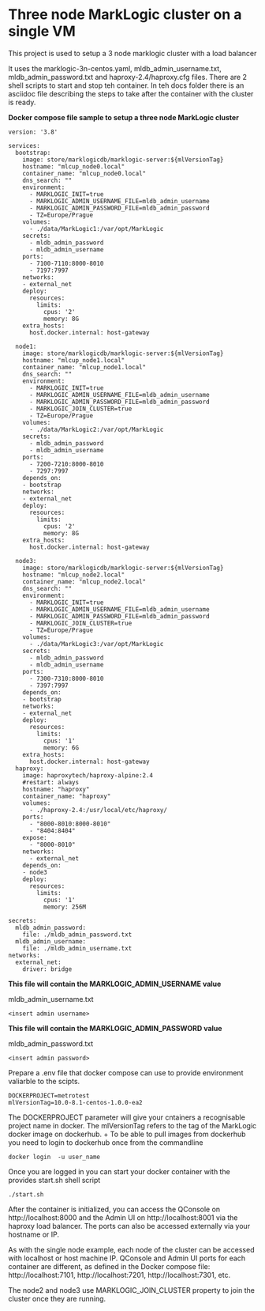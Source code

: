 # Three node MarkLogic cluster on a single VM

This project is used to setup a 3 node marklogic cluster with a load balancer 

It uses the marklogic-3n-centos.yaml, mldb_admin_username.txt, mldb_admin_password.txt and haproxy-2.4/haproxy.cfg files.
There are 2 shell scripts to start and stop teh container.
In teh docs folder there is an asciidoc file describing the steps to take after the container with the cluster is ready.

**Docker compose file sample to setup a three node MarkLogic cluster**
```
version: '3.8'

services:
  bootstrap:
    image: store/marklogicdb/marklogic-server:${mlVersionTag}
    hostname: "mlcup_node0.local"
    container_name: "mlcup_node0.local"
    dns_search: ""
    environment:
      - MARKLOGIC_INIT=true
      - MARKLOGIC_ADMIN_USERNAME_FILE=mldb_admin_username
      - MARKLOGIC_ADMIN_PASSWORD_FILE=mldb_admin_password
      - TZ=Europe/Prague
    volumes:
      - ./data/MarkLogic1:/var/opt/MarkLogic
    secrets:
      - mldb_admin_password
      - mldb_admin_username
    ports:
      - 7100-7110:8000-8010
      - 7197:7997
    networks:
    - external_net
    deploy:
      resources:
        limits:
          cpus: '2'
          memory: 8G
    extra_hosts:
      host.docker.internal: host-gateway

  node1:
    image: store/marklogicdb/marklogic-server:${mlVersionTag}
    hostname: "mlcup_node1.local"
    container_name: "mlcup_node1.local"
    dns_search: ""
    environment:
      - MARKLOGIC_INIT=true
      - MARKLOGIC_ADMIN_USERNAME_FILE=mldb_admin_username
      - MARKLOGIC_ADMIN_PASSWORD_FILE=mldb_admin_password
      - MARKLOGIC_JOIN_CLUSTER=true
      - TZ=Europe/Prague
    volumes:
      - ./data/MarkLogic2:/var/opt/MarkLogic
    secrets:
      - mldb_admin_password
      - mldb_admin_username
    ports:
      - 7200-7210:8000-8010
      - 7297:7997
    depends_on:
    - bootstrap
    networks:
    - external_net
    deploy:
      resources:
        limits:
          cpus: '2'
          memory: 8G
    extra_hosts:
      host.docker.internal: host-gateway

  node3:
    image: store/marklogicdb/marklogic-server:${mlVersionTag}
    hostname: "mlcup_node2.local"
    container_name: "mlcup_node2.local"
    dns_search: ""
    environment:
      - MARKLOGIC_INIT=true
      - MARKLOGIC_ADMIN_USERNAME_FILE=mldb_admin_username
      - MARKLOGIC_ADMIN_PASSWORD_FILE=mldb_admin_password
      - MARKLOGIC_JOIN_CLUSTER=true
      - TZ=Europe/Prague
    volumes:
      - ./data/MarkLogic3:/var/opt/MarkLogic
    secrets:
      - mldb_admin_password
      - mldb_admin_username
    ports:
      - 7300-7310:8000-8010
      - 7397:7997
    depends_on:
    - bootstrap
    networks:
    - external_net
    deploy:
      resources:
        limits:
          cpus: '1'
          memory: 6G
    extra_hosts:
      host.docker.internal: host-gateway
  haproxy:
    image: haproxytech/haproxy-alpine:2.4
    #restart: always
    hostname: "haproxy"
    container_name: "haproxy"
    volumes:
      - ./haproxy-2.4:/usr/local/etc/haproxy/
    ports:
      - "8000-8010:8000-8010"
      - "8404:8404"
    expose:
      - "8000-8010"
    networks:
      - external_net
    depends_on:
    - node3
    deploy:
      resources:
        limits:
          cpus: '1'
          memory: 256M

secrets:
  mldb_admin_password:
    file: ./mldb_admin_password.txt
  mldb_admin_username:
    file: ./mldb_admin_username.txt
networks:
  external_net:
    driver: bridge
```

**This file will contain the MARKLOGIC_ADMIN_USERNAME value**

mldb_admin_username.txt
```shell
<insert admin username>
```
**This file will contain the MARKLOGIC_ADMIN_PASSWORD value**

mldb_admin_password.txt
```shell
<insert admin password>
```

Prepare a .env file that docker compose can use to provide environment valiarble to the scipts.
```shell
DOCKERPROJECT=metrotest
mlVersionTag=10.0-8.1-centos-1.0.0-ea2
```

The DOCKERPROJECT parameter will give your cntainers a recognisable project name in docker. The mlVersionTag refers to the tag of the MarkLogic docker image on dockerhub. +
To be able to pull images from dockerhub you need to login to dockerhub once from the commandline
```shell
docker login  -u user_name
```
Once you are logged in you can start your docker container with the provides start.sh shell script

```shell
./start.sh
```
After the container is initialized, you can access the QConsole on http://localhost:8000 and the Admin UI on http://localhost:8001 via the haproxy load balancer. The ports can also be accessed externally via your hostname or IP.

As with the single node example, each node of the cluster can be accessed with localhost or host machine IP. QConsole and Admin UI ports for each container are different, as defined in the Docker compose file: http://localhost:7101, http://localhost:7201, http://localhost:7301, etc.

The node2 and node3 use MARKLOGIC_JOIN_CLUSTER property to join the cluster once they are running.

